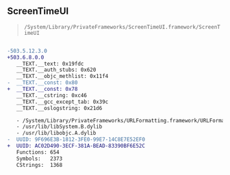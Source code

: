 ## ScreenTimeUI

> `/System/Library/PrivateFrameworks/ScreenTimeUI.framework/ScreenTimeUI`

```diff

-503.5.12.3.0
+503.6.8.0.0
   __TEXT.__text: 0x19fdc
   __TEXT.__auth_stubs: 0x620
   __TEXT.__objc_methlist: 0x11f4
-  __TEXT.__const: 0x80
+  __TEXT.__const: 0x78
   __TEXT.__cstring: 0xc46
   __TEXT.__gcc_except_tab: 0x39c
   __TEXT.__oslogstring: 0x21d6

   - /System/Library/PrivateFrameworks/URLFormatting.framework/URLFormatting
   - /usr/lib/libSystem.B.dylib
   - /usr/lib/libobjc.A.dylib
-  UUID: 9F696E3B-1812-3FE0-99E7-14C8E7E52EF0
+  UUID: AC02D490-3ECF-381A-BEAD-83390BF6E52C
   Functions: 654
   Symbols:   2373
   CStrings:  1368

```
